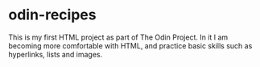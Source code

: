 # odin-recipes
This is my first HTML project as part of The Odin Project.
In it I am becoming more comfortable with HTML, and practice basic skills such as hyperlinks, lists and images.

